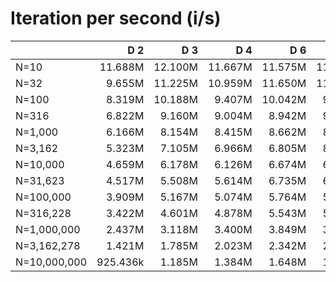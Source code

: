 # Iteration per second (i/s)

|              |     D 2|     D 3|     D 4|     D 6|     D 8|    D 10|    D 12|    D 14|    D 16|    D 24|    D 32|    D 40|
|:-------------|-------:|-------:|-------:|-------:|-------:|-------:|-------:|-------:|-------:|-------:|-------:|-------:|
|N=10          | 11.688M| 12.100M| 11.667M| 11.575M| 11.419M| 11.579M| 11.630M| 11.553M| 11.666M| 11.636M| 11.682M| 11.702M|
|N=32          |  9.655M| 11.225M| 10.959M| 11.650M| 11.141M| 11.395M| 10.147M| 10.782M|  9.470M|  9.272M|  9.836M|  9.832M|
|N=100         |  8.319M| 10.188M|  9.407M| 10.042M|  9.996M| 10.855M| 11.019M| 11.073M|  9.746M|  9.622M|  9.809M|  8.022M|
|N=316         |  6.822M|  9.160M|  9.004M|  8.942M|  9.721M|  9.756M|  9.173M|  8.834M|  7.929M|  9.862M|  8.792M|  9.176M|
|N=1,000       |  6.166M|  8.154M|  8.415M|  8.662M|  8.365M|  9.556M|  9.307M|  9.185M|  8.492M|  7.464M|  9.595M|  8.056M|
|N=3,162       |  5.323M|  7.105M|  6.966M|  6.805M|  8.128M|  8.395M|  7.641M|  7.148M|  7.314M|  7.534M|  7.408M|  7.880M|
|N=10,000      |  4.659M|  6.178M|  6.126M|  6.674M|  6.452M|  7.784M|  8.047M|  7.949M|  5.784M|  7.267M|  6.943M|  5.834M|
|N=31,623      |  4.517M|  5.508M|  5.614M|  6.735M|  6.813M|  6.901M|  6.625M|  7.356M|  6.721M|  5.507M|  6.757M|  7.133M|
|N=100,000     |  3.909M|  5.167M|  5.074M|  5.764M|  5.553M|  6.214M|  6.385M|  5.616M|  4.976M|  5.870M|  5.547M|  4.915M|
|N=316,228     |  3.422M|  4.601M|  4.878M|  5.543M|  5.051M|  5.217M|  5.435M|  5.512M|  5.114M|  5.715M|  5.466M|  4.849M|
|N=1,000,000   |  2.437M|  3.118M|  3.400M|  3.849M|  3.694M|  3.916M|  4.010M|  3.824M|  3.733M|  3.572M|  3.825M|  3.743M|
|N=3,162,278   |  1.421M|  1.785M|  2.023M|  2.342M|  2.329M|  2.455M|  2.663M|  2.693M|  2.544M|  2.682M|  2.616M|  2.643M|
|N=10,000,000  |925.436k|  1.185M|  1.384M|  1.648M|  1.713M|  1.833M|  1.829M|  1.888M|  1.827M|  1.891M|  1.972M|  1.973M|

